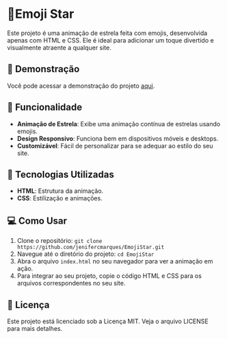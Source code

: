 # 🌟Emoji Star
Este projeto é uma animação de estrela feita com emojis, desenvolvida apenas com HTML e CSS. Ele é ideal para adicionar um toque divertido e visualmente atraente a qualquer site.

## 🎥 Demonstração
Você pode acessar a demonstração do projeto [aqui](https://jenifercmarques.github.io/EmojiStar/).

## 🎨 Funcionalidade
- **Animação de Estrela**: Exibe uma animação contínua de estrelas usando emojis.
- **Design Responsivo**: Funciona bem em dispositivos móveis e desktops.
- **Customizável**: Fácil de personalizar para se adequar ao estilo do seu site.

## 🚀 Tecnologias Utilizadas
- **HTML**: Estrutura da animação.
- **CSS**: Estilização e animações.

## 💻 Como Usar
1. Clone o repositório: `git clone https://github.com/jenifercmarques/EmojiStar.git`
2. Navegue até o diretório do projeto: `cd EmojiStar`
3. Abra o arquivo `index.html` no seu navegador para ver a animação em ação.
4. Para integrar ao seu projeto, copie o código HTML e CSS para os arquivos correspondentes no seu site.

## 📝 Licença
Este projeto está licenciado sob a Licença MIT. Veja o arquivo LICENSE para mais detalhes.
